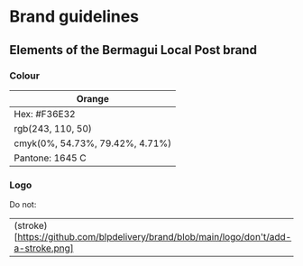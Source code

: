 # Brand guidelines

## Elements of the Bermagui Local Post brand

### Colour

| Orange |
| --- |
| Hex: #F36E32 | 
| rgb(243, 110, 50) |
| cmyk(0%, 54.73%, 79.42%, 4.71%) |
| Pantone: 1645 C |


### Logo

Do not:

|  |  |
| --- | --- |
| (stroke)[https://github.com/blpdelivery/brand/blob/main/logo/don't/add-a-stroke.png] | Use a stroke |
